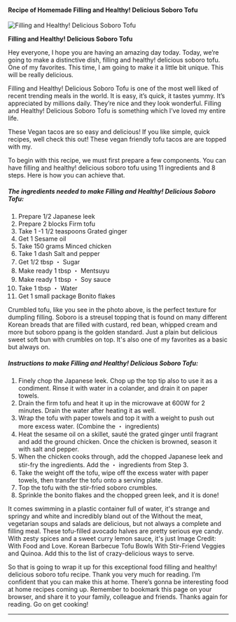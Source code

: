            

#### Recipe of Homemade Filling and Healthy! Delicious Soboro Tofu

![Filling and Healthy!  Delicious Soboro Tofu](https://img-global.cpcdn.com/recipes/5929914302726144/751x532cq70/filling-and-healthy-delicious-soboro-tofu-recipe-main-photo.jpg)

**Filling and Healthy! Delicious Soboro Tofu**

Hey everyone, I hope you are having an amazing day today. Today, we’re going to make a distinctive dish, filling and healthy! delicious soboro tofu. One of my favorites. This time, I am going to make it a little bit unique. This will be really delicious.

Filling and Healthy! Delicious Soboro Tofu is one of the most well liked of recent trending meals in the world. It is easy, it’s quick, it tastes yummy. It’s appreciated by millions daily. They’re nice and they look wonderful. Filling and Healthy! Delicious Soboro Tofu is something which I’ve loved my entire life.

These Vegan tacos are so easy and delicious! If you like simple, quick recipes, well check this out! These vegan friendly tofu tacos are are topped with my.

To begin with this recipe, we must first prepare a few components. You can have filling and healthy! delicious soboro tofu using 11 ingredients and 8 steps. Here is how you can achieve that.

##### The ingredients needed to make Filling and Healthy! Delicious Soboro Tofu:

1.  Prepare 1/2 Japanese leek
2.  Prepare 2 blocks Firm tofu
3.  Take 1 -1 1/2 teaspoons Grated ginger
4.  Get 1 Sesame oil
5.  Take 150 grams Minced chicken
6.  Take 1 dash Salt and pepper
7.  Get 1/2 tbsp ・ Sugar
8.  Make ready 1 tbsp ・ Mentsuyu
9.  Make ready 1 tbsp ・ Soy sauce
10.  Take 1 tbsp ・ Water
11.  Get 1 small package Bonito flakes

Crumbled tofu, like you see in the photo above, is the perfect texture for dumpling filling. Soboro is a streusel topping that is found on many different Korean breads that are filled with custard, red bean, whipped cream and more but soboro ppang is the golden standard. Just a plain but delicious sweet soft bun with crumbles on top. It's also one of my favorites as a basic but always on.

##### Instructions to make Filling and Healthy! Delicious Soboro Tofu:

1.  Finely chop the Japanese leek. Chop up the top tip also to use it as a condiment. Rinse it with water in a colander, and drain it on paper towels.
2.  Drain the firm tofu and heat it up in the microwave at 600W for 2 minutes. Drain the water after heating it as well.
3.  Wrap the tofu with paper towels and top it with a weight to push out more excess water. (Combine the ・ ingredients)
4.  Heat the sesame oil on a skillet, sauté the grated ginger until fragrant and add the ground chicken. Once the chicken is browned, season it with salt and pepper.
5.  When the chicken cooks through, add the chopped Japanese leek and stir-fry the ingredients. Add the ・ ingredients from Step 3.
6.  Take the weight off the tofu, wipe off the excess water with paper towels, then transfer the tofu onto a serving plate.
7.  Top the tofu with the stir-fried soboro crumbles.
8.  Sprinkle the bonito flakes and the chopped green leek, and it is done!

It comes swimming in a plastic container full of water, it's strange and springy and white and incredibly bland out of the Without the meat, vegetarian soups and salads are delicious, but not always a complete and filling meal. These tofu-filled avocado halves are pretty serious eye candy. With zesty spices and a sweet curry lemon sauce, it's just Image Credit: With Food and Love. Korean Barbecue Tofu Bowls With Stir-Friend Veggies and Quinoa. Add this to the list of crazy-delicious ways to serve.

So that is going to wrap it up for this exceptional food filling and healthy! delicious soboro tofu recipe. Thank you very much for reading. I’m confident that you can make this at home. There’s gonna be interesting food at home recipes coming up. Remember to bookmark this page on your browser, and share it to your family, colleague and friends. Thanks again for reading. Go on get cooking!

* * *